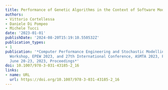 ```yaml
---
title: Performance of Genetic Algorithms in the Context of Software Model Refactoring
authors:
- Vittorio Cortellessa
- Daniele Di Pompeo
- Michele Tucci
date: '2023-01-01'
publishDate: '2024-08-20T15:19:10.550532Z'
publication_types:
- 1
publication: '*Computer Performance Engineering and Stochastic Modelling - 19th European
  Workshop, EPEW 2023, and 27th International Conference, ASMTA 2023, Florence, Italy,
  June 20-23, 2023, Proceedings*'
doi: 10.1007/978-3-031-43185-2_16
links:
- name: URL
  url: https://doi.org/10.1007/978-3-031-43185-2_16
---
```

